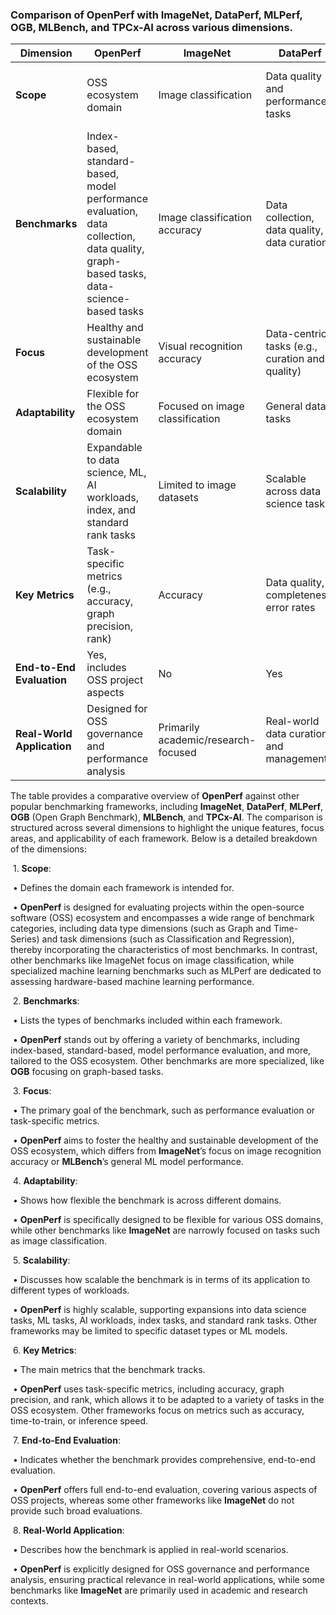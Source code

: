 ### Comparison of OpenPerf with ImageNet, DataPerf, MLPerf, OGB, MLBench, and TPCx-AI across various dimensions.

| **Dimension**              | **OpenPerf**                                                 | **ImageNet**                        | **DataPerf**                                    | **MLPerf**                                   | **OGB**                                                      | **MLBench**                                     | **TPCx-AI**                                     |
| -------------------------- | ------------------------------------------------------------ | ----------------------------------- | ----------------------------------------------- | -------------------------------------------- | ------------------------------------------------------------ | ----------------------------------------------- | ----------------------------------------------- |
| **Scope**                  | OSS ecosystem domain                                         | Image classification                | Data quality and performance tasks              | ML performance across hardware               | Graph-based ML tasks                                         | ML model benchmarking across domains            | AI performance in data-centric workloads        |
| **Benchmarks**             | Index-based, standard-based, model performance evaluation, data collection, data quality, graph-based tasks, data-science-based tasks | Image classification accuracy       | Data collection, data quality, data curation    | Training/inference performance across models | Graph-based tasks (e.g., link prediction, node classification) | Model performance evaluation in different tasks | AI training and inference performance           |
| **Focus**                  | Healthy and sustainable development of the OSS ecosystem     | Visual recognition accuracy         | Data-centric tasks (e.g., curation and quality) | Hardware/software ML performance             | Graph structure and performance                              | ML model performance across tasks               | AI system scalability and efficiency            |
| **Adaptability**           | Flexible for the OSS ecosystem domain                        | Focused on image classification     | General data tasks                              | General-purpose ML models                    | Focused on graph-based learning                              | General-purpose ML benchmarking                 | General AI workloads                            |
| **Scalability**            | Expandable to data science, ML, AI workloads, index, and standard rank tasks | Limited to image datasets           | Scalable across data science tasks              | Scalable across ML models and hardware       | Scalable for graph-based ML tasks                            | Scalable to different ML domains                | Scalable to AI workloads across various tasks   |
| **Key Metrics**            | Task-specific metrics (e.g., accuracy, graph precision, rank) | Accuracy                            | Data quality, completeness, error rates         | Time-to-train, inference speed, accuracy     | Task-specific metrics (e.g., precision, recall)              | Model accuracy, efficiency, scalability         | AI model efficiency, throughput, scalability    |
| **End-to-End Evaluation**  | Yes, includes OSS project aspects                            | No                                  | Yes                                             | Yes                                          | No                                                           | Yes                                             | Yes                                             |
| **Real-World Application** | Designed for OSS governance and performance analysis         | Primarily academic/research-focused | Real-world data curation and management         | Applied to real-world ML use cases           | Mainly academic/research                                     | Applied to real-world ML systems                | AI-centric workloads in enterprise applications |

The table provides a comparative overview of **OpenPerf** against other popular benchmarking frameworks, including **ImageNet**, **DataPerf**, **MLPerf**, **OGB** (Open Graph Benchmark), **MLBench**, and **TPCx-AI**. The comparison is structured across several dimensions to highlight the unique features, focus areas, and applicability of each framework. Below is a detailed breakdown of the dimensions:



​	1.	**Scope**:

​	•	Defines the domain each framework is intended for.

​	•	**OpenPerf** is designed for evaluating projects within the open-source software (OSS) ecosystem and encompasses a wide range of benchmark categories, including data type dimensions (such as Graph and Time-Series) and task dimensions (such as Classification and Regression), thereby incorporating the characteristics of most benchmarks. In contrast, other benchmarks like ImageNet focus on image classification, while specialized machine learning benchmarks such as MLPerf are dedicated to assessing hardware-based machine learning performance.

​	2.	**Benchmarks**:

​	•	Lists the types of benchmarks included within each framework.

​	•	**OpenPerf** stands out by offering a variety of benchmarks, including index-based, standard-based, model performance evaluation, and more, tailored to the OSS ecosystem. Other benchmarks are more specialized, like **OGB** focusing on graph-based tasks.

​	3.	**Focus**:

​	•	The primary goal of the benchmark, such as performance evaluation or task-specific metrics.

​	•	**OpenPerf** aims to foster the healthy and sustainable development of the OSS ecosystem, which differs from **ImageNet**’s focus on image recognition accuracy or **MLBench**’s general ML model performance.

​	4.	**Adaptability**:

​	•	Shows how flexible the benchmark is across different domains.

​	•	**OpenPerf** is specifically designed to be flexible for various OSS domains, while other benchmarks like **ImageNet** are narrowly focused on tasks such as image classification.

​	5.	**Scalability**:

​	•	Discusses how scalable the benchmark is in terms of its application to different types of workloads.

​	•	**OpenPerf** is highly scalable, supporting expansions into data science tasks, ML tasks, AI workloads, index tasks, and standard rank tasks. Other frameworks may be limited to specific dataset types or ML models.

​	6.	**Key Metrics**:

​	•	The main metrics that the benchmark tracks.

​	•	**OpenPerf** uses task-specific metrics, including accuracy, graph precision, and rank, which allows it to be adapted to a variety of tasks in the OSS ecosystem. Other frameworks focus on metrics such as accuracy, time-to-train, or inference speed.

​	7.	**End-to-End Evaluation**:

​	•	Indicates whether the benchmark provides comprehensive, end-to-end evaluation.

​	•	**OpenPerf** offers full end-to-end evaluation, covering various aspects of OSS projects, whereas some other frameworks like **ImageNet** do not provide such broad evaluations.

​	8.	**Real-World Application**:

​	•	Describes how the benchmark is applied in real-world scenarios.

​	•	**OpenPerf** is explicitly designed for OSS governance and performance analysis, ensuring practical relevance in real-world applications, while some benchmarks like **ImageNet** are primarily used in academic and research contexts.
